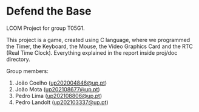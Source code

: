 # Defend the Base

LCOM Project for group T05G1.

This project is a game, created using C language, where we programmed the Timer, the Keyboard, the Mouse, the Video Graphics Card and the RTC (Real Time Clock).
Everything explained in the report inside proj/doc directory.

Group members:
1. João Coelho (up202004846@up.pt)
2. João Mota (up202108677@up.pt)
3. Pedro Lima (up202108806@up.pt)
4. Pedro Landolt (up202103337@up.pt)
